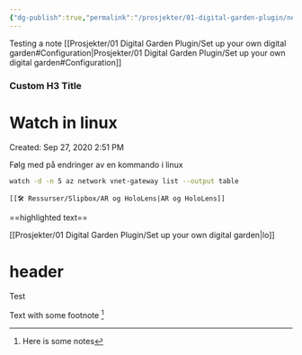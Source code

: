 ```yaml
---
{"dg-publish":true,"permalink":"/prosjekter/01-digital-garden-plugin/nested-test/"}
---
```

Testing a note
[[Prosjekter/01 Digital Garden Plugin/Set up your own digital garden#Configuration|Prosjekter/01 Digital Garden Plugin/Set up your own digital garden#Configuration]]

<div class="transclusion internal-embed is-loaded"><div class="markdown-embed">

<div class="markdown-embed-title">

### Custom H3 Title


</div>


# Watch in linux

Created: Sep 27, 2020 2:51 PM

Følg med på endringer av en kommando i linux

```bash
watch -d -n 5 az network vnet-gateway list --output table
```



</div></div>

```
[[🛠 Ressurser/Slipbox/AR og HoloLens|AR og HoloLens]]
```
==highlighted text==

[[Prosjekter/01 Digital Garden Plugin/Set up your own digital garden|lo]]

<div class="transclusion internal-embed is-loaded"><div class="markdown-embed">

<div class="markdown-embed-title">



</div>

# header

Test

</div></div>




Text with some footnote [^1]

[^1]: Here is some notes
